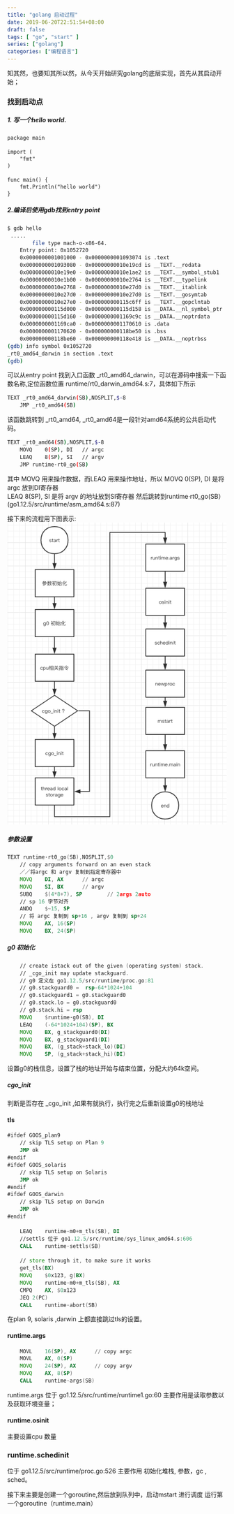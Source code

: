 ```yaml
---
title: "golang 启动过程"
date: 2019-06-20T22:51:54+08:00
draft: false
tags: [ "go", "start" ]
series: ["golang"]
categories: ["编程语言"]
---
```


知其然，也要知其所以然，从今天开始研究golang的底层实现，首先从其启动开始；

### 找到启动点
##### 1. 写一个hello world.  
```golang
package main

import (
	"fmt"
)

func main() {
	fmt.Println("hello world")
}
``` 
##### 2.编译后使用gdb找到entry point
```bash
$ gdb hello
 .....
        file type mach-o-x86-64.
	Entry point: 0x1052720
	0x0000000001001000 - 0x0000000001093074 is .text
	0x0000000001093080 - 0x00000000010e19cd is __TEXT.__rodata
	0x00000000010e19e0 - 0x00000000010e1ae2 is __TEXT.__symbol_stub1
	0x00000000010e1b00 - 0x00000000010e2764 is __TEXT.__typelink
	0x00000000010e2768 - 0x00000000010e27d0 is __TEXT.__itablink
	0x00000000010e27d0 - 0x00000000010e27d0 is __TEXT.__gosymtab
	0x00000000010e27e0 - 0x000000000115c6ff is __TEXT.__gopclntab
	0x000000000115d000 - 0x000000000115d158 is __DATA.__nl_symbol_ptr
	0x000000000115d160 - 0x0000000001169c9c is __DATA.__noptrdata
	0x0000000001169ca0 - 0x0000000001170610 is .data
	0x0000000001170620 - 0x000000000118be50 is .bss
	0x000000000118be60 - 0x000000000118e418 is __DATA.__noptrbss
(gdb) info symbol 0x1052720
_rt0_amd64_darwin in section .text
(gdb)
```
可以从entry point 找到入口函数 _rt0_amd64_darwin，可以在源码中搜索一下函数名称,定位函数位置
runtime/rt0_darwin_amd64.s:7，具体如下所示
```bash
TEXT _rt0_amd64_darwin(SB),NOSPLIT,$-8
	JMP	_rt0_amd64(SB)
```
该函数跳转到 _rt0_amd64, _rt0_amd64是一段针对amd64系统的公共启动代码。
```bash
TEXT _rt0_amd64(SB),NOSPLIT,$-8
	MOVQ	0(SP), DI	// argc
	LEAQ	8(SP), SI	// argv
	JMP	runtime·rt0_go(SB)
```
其中 MOVQ 用来操作数据，而LEAQ 用来操作地址，所以
MOVQ	0(SP), DI 是将argc 放到DI寄存器  
LEAQ	8(SP), SI 是将 argv 的地址放到SI寄存器 
然后跳转到runtime·rt0_go(SB）(go1.12.5/src/runtime/asm_amd64.s:87)

接下来的流程用下图表示:
![初始化流程](https://raw.githubusercontent.com/garfcat/garfcat/master/static/start.png)


##### 参数设置
```asm
TEXT runtime·rt0_go(SB),NOSPLIT,$0
	// copy arguments forward on an even stack
	／／将argc 和 argv 复制到指定寄存器中
	MOVQ	DI, AX		// argc
	MOVQ	SI, BX		// argv
	SUBQ	$(4*8+7), SP		// 2args 2auto
	// sp 16 字节对齐
	ANDQ	$~15, SP
	// 将 argc 复制到 sp+16 , argv 复制到 sp+24 
	MOVQ	AX, 16(SP)
	MOVQ	BX, 24(SP)
```

##### g0 初始化

```asm
	// create istack out of the given (operating system) stack.
	// _cgo_init may update stackguard.
	// g0 定义在 go1.12.5/src/runtime/proc.go:81
    // g0.stackguard0 =  rsp-64*1024+104
    // g0.stackguard1 = g0.stackguard0
    // g0.stack.lo = g0.stackguard0
    // g0.stack.hi = rsp 
	MOVQ	$runtime·g0(SB), DI
	LEAQ	(-64*1024+104)(SP), BX
	MOVQ	BX, g_stackguard0(DI)
	MOVQ	BX, g_stackguard1(DI)
	MOVQ	BX, (g_stack+stack_lo)(DI)
	MOVQ	SP, (g_stack+stack_hi)(DI)
```
设置g0的栈信息，设置了栈的地址开始与结束位置，分配大约64k空间。

##### cgo_init
判断是否存在 _cgo_init ,如果有就执行，执行完之后重新设置g0的栈地址

#### tls

```asm
#ifdef GOOS_plan9
	// skip TLS setup on Plan 9
	JMP ok
#endif
#ifdef GOOS_solaris
	// skip TLS setup on Solaris
	JMP ok
#endif
#ifdef GOOS_darwin
	// skip TLS setup on Darwin
	JMP ok
#endif

	LEAQ	runtime·m0+m_tls(SB), DI
	//settls 位于 go1.12.5/src/runtime/sys_linux_amd64.s:606
	CALL	runtime·settls(SB)

	// store through it, to make sure it works
	get_tls(BX)
	MOVQ	$0x123, g(BX)
	MOVQ	runtime·m0+m_tls(SB), AX
	CMPQ	AX, $0x123
	JEQ 2(PC)
	CALL	runtime·abort(SB)
```
在plan 9, solaris ,darwin 上都直接跳过tls的设置。


#### runtime.args
```asm
	MOVL	16(SP), AX		// copy argc
	MOVL	AX, 0(SP)
	MOVQ	24(SP), AX		// copy argv
	MOVQ	AX, 8(SP)
	CALL	runtime·args(SB)
```
runtime.args 位于 go1.12.5/src/runtime/runtime1.go:60
主要作用是读取参数以及获取环境变量；

#### runtime.osinit
主要设置cpu 数量

### runtime.schedinit
位于 go1.12.5/src/runtime/proc.go:526
主要作用 初始化堆栈, 参数，gc , sched。

接下来主要是创建一个goroutine,然后放到队列中，启动mstart 进行调度 运行第一个goroutine（runtime.main）